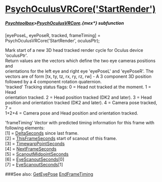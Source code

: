 # [PsychOculusVRCore('StartRender')](PsychOculusVRCore-StartRender) 
##### [Psychtoolbox](Psychtoolbox)>[PsychOculusVRCore](PsychOculusVRCore).{mex*} subfunction

[eyePoseL, eyePoseR, tracked, frameTiming] = PsychOculusVRCore('StartRender', oculusPtr);

Mark start of a new 3D head tracked render cycle for Oculus device 'oculusPtr'.  
Return values are the vectors which define the two eye cameras positions and  
orientations for the left eye and right eye 'eyePoseL' and 'eyePoseR'. The  
vectors are of form [tx, ty, tz, rx, ry, rz, rw] - A 3 component 3D position  
followed by a 4 component rotation quaternion.  
'tracked' Tracking status flags: 0 = Head not tracked at the moment. 1 = Head  
orientation tracked. 2 = Head position tracked (DK2 and later). 3 = Head  
position and orientation tracked (DK2 and later). 4 = Camera pose tracked, 7 =  
1+2+4 = Camera pose and Head position and orientation tracked.  
  
'frameTiming' Vector with predicted timing information for this frame with  
following elements:  
[1] = [DeltaSeconds](DeltaSeconds) since last frame.  
[2] = [ThisFrameSeconds](ThisFrameSeconds) start of scanout of this frame.  
[3] = [TimewarpPointSeconds](TimewarpPointSeconds)  
[4] = [NextFrameSeconds](NextFrameSeconds)  
[5] = [ScanoutMidpointSeconds](ScanoutMidpointSeconds)  
[6] = [EyeScanoutSeconds](EyeScanoutSeconds)[0]  
[7] = [EyeScanoutSeconds](EyeScanoutSeconds)[1]  
  
  


###See also:
[GetEyePose](PsychOculusVRCore-GetEyePose) [EndFrameTiming](PsychOculusVRCore-EndFrameTiming)
